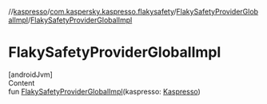 //[kaspresso](../../index.md)/[com.kaspersky.kaspresso.flakysafety](../index.md)/[FlakySafetyProviderGlobalImpl](index.md)/[FlakySafetyProviderGlobalImpl](-flaky-safety-provider-global-impl.md)



# FlakySafetyProviderGlobalImpl  
[androidJvm]  
Content  
fun [FlakySafetyProviderGlobalImpl](-flaky-safety-provider-global-impl.md)(kaspresso: [Kaspresso](../../com.kaspersky.kaspresso.kaspresso/-kaspresso/index.md))  



